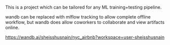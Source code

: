 This is a project which can be tailored for any ML training+testing pipeline.  

wandb can be replaced with mlflow tracking to allow complete offline workflow, but wandb does allow coworkers to collaborate and view artifacts online.

https://wandb.ai/sheisshusnain/nyc_airbnb?workspace=user-sheisshusnain
